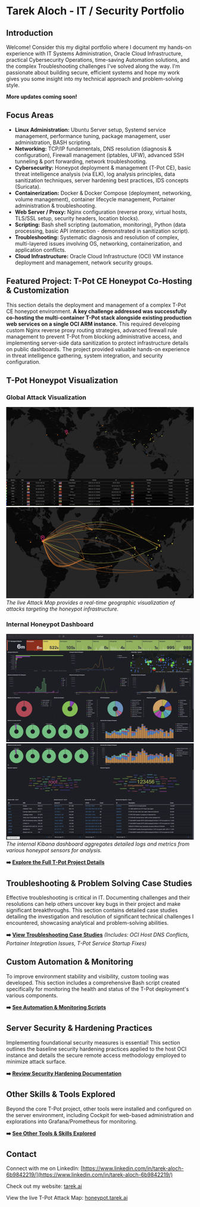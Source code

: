 # Tarek Aloch - IT / Security Portfolio

## Introduction


Welcome! Consider this my digital portfolio where I document my hands-on experience with IT Systems Administration, Oracle Cloud Infrastructure, practical Cybersecurity Operations, time-saving Automation solutions, and the complex Troubleshooting challenges I've solved along the way. I'm passionate about building secure, efficient systems and hope my work gives you some insight into my technical approach and problem-solving style.

**More updates coming soon!** 

## Focus Areas 

*   **Linux Administration:** Ubuntu Server setup, Systemd service management, performance tuning, package management, user administration, BASH scripting.
*   **Networking:** TCP/IP fundamentals, DNS resolution (diagnosis & configuration), Firewall management (iptables, UFW), advanced SSH tunneling & port forwarding, network troubleshooting.
*   **Cybersecurity:** Honeypot deployment & management (T-Pot CE), basic threat intelligence analysis (via ELK), log analysis principles, data sanitization techniques, server hardening best practices, IDS concepts (Suricata).
*   **Containerization:** Docker & Docker Compose (deployment, networking, volume management), container lifecycle management, Portainer administration & troubleshooting.
*   **Web Server / Proxy:** Nginx configuration (reverse proxy, virtual hosts, TLS/SSL setup, security headers, location blocks).
*   **Scripting:** Bash shell scripting (automation, monitoring), Python (data processing, basic API interaction - demonstrated in sanitization script).
*   **Troubleshooting:** Systematic diagnosis and resolution of complex, multi-layered issues involving OS, networking, containerization, and application conflicts.
*   **Cloud Infrastructure:** Oracle Cloud Infrastructure (OCI) VM instance deployment and management, network security groups.

## Featured Project: T-Pot CE Honeypot Co-Hosting & Customization

This section details the deployment and management of a complex T-Pot CE honeypot environment. **A key challenge addressed was successfully co-hosting the multi-container T-Pot stack alongside existing production web services on a single OCI ARM instance.** This required developing custom Nginx reverse proxy routing strategies, advanced firewall rule management to prevent T-Pot from blocking administrative access, and implementing server-side data sanitization to protect infrastructure details on public dashboards. The project provided valuable hands-on experience in threat intelligence gathering, system integration, and security configuration.

## T-Pot Honeypot Visualization

### Global Attack Visualization
![T-Pot Attack Map showing global attack origins](./assets/attack_map.png)
![T-Pot Attack Map in action, showing attack details](./assets/attack_map_in_action.png)
*The live Attack Map provides a real-time geographic visualization of attacks targeting the honeypot infrastructure.*

### Internal Honeypot Dashboard
![Top section of Kibana dashboard showing event summaries and metrics](./assets/kibana_top.jpeg)
![Bottom section of Kibana dashboard showing detailed logs and attacker details](./assets/kibana_bottom.jpeg)
*The internal Kibana dashboard aggregates detailed logs and metrics from various honeypot sensors for analysis.*

**➡️ [Explore the Full T-Pot Project Details](./Honeypot_Project_T-Pot_CE/)**

## Troubleshooting & Problem Solving Case Studies

Effective troubleshooting is critical in IT. Documenting challenges and their resolutions can help others uncover key bugs in their project and make significant breakthroughs. This section contains detailed case studies detailing the investigation and resolution of significant technical challenges I encountered, showcasing analytical and problem-solving abilities.

**➡️ [View Troubleshooting Case Studies](./Troubleshooting_Case_Studies/)**
*(Includes: OCI Host DNS Conflicts, Portainer Integration Issues, T-Pot Service Startup Fixes)*

## Custom Automation & Monitoring

To improve environment stability and visibility, custom tooling was developed. This section includes a comprehensive Bash script created specifically for monitoring the health and status of the T-Pot deployment's various components.

**➡️ [See Automation & Monitoring Scripts](./Custom_Automation_And_Monitoring/)**

## Server Security & Hardening Practices

Implementing foundational security measures is essential! This section outlines the baseline security hardening practices applied to the host OCI instance and details the secure remote access methodology employed to minimize attack surface.

**➡️ [Review Security Hardening Documentation](./Server_Security_Hardening/)**

## Other Skills & Tools Explored

Beyond the core T-Pot project, other tools were installed and configured on the server environment, including Cockpit for web-based administration and explorations into Grafana/Prometheus for monitoring.

**➡️ [See Other Tools & Skills Explored](./Other_Skills_And_Tools_Explored/)**

## Contact

Connect with me on LinkedIn: [https://www.linkedin.com/in/tarek-aloch-6b9842219/](https://www.linkedin.com/in/tarek-aloch-6b9842219/)

Check out my website: [tarek.ai](https://tarek.ai)

View the live T-Pot Attack Map: [honeypot.tarek.ai](https://honeypot.tarek.ai)


